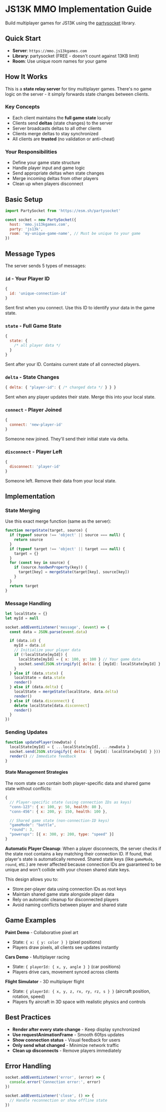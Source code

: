 # JS13K MMO Implementation Guide

Build multiplayer games for JS13K using the [partysocket](https://github.com/partykit/partysocket) library.

## Quick Start

- **Server**: `https://mmo.js13kgames.com`
- **Library**: partysocket (FREE - doesn't count against 13KB limit)
- **Room**: Use unique room names for your game

## How It Works

This is a **state relay server** for tiny multiplayer games. There's no game logic on the server - it simply forwards state changes between clients.

### Key Concepts

- Each client maintains the **full game state** locally
- Clients send **deltas** (state changes) to the server
- Server broadcasts deltas to all other clients
- Clients merge deltas to stay synchronized
- All clients are **trusted** (no validation or anti-cheat)

### Your Responsibilities

- Define your game state structure
- Handle player input and game logic
- Send appropriate deltas when state changes
- Merge incoming deltas from other players
- Clean up when players disconnect

## Basic Setup

```javascript
import PartySocket from 'https://esm.sh/partysocket'

const socket = new PartySocket({
  host: 'mmo.js13kgames.com',
  party: 'js13k',
  room: 'my-unique-game-name', // Must be unique to your game
})
```

## Message Types

The server sends 5 types of messages:

### `id` - Your Player ID

```javascript
{
  id: 'unique-connection-id'
}
```

Sent first when you connect. Use this ID to identify your data in the game state.

### `state` - Full Game State

```javascript
{
  state: {
    /* all player data */
  }
}
```

Sent after your ID. Contains current state of all connected players.

### `delta` - State Changes

```javascript
{ delta: { "player-id": { /* changed data */ } } }
```

Sent when any player updates their state. Merge this into your local state.

### `connect` - Player Joined

```javascript
{
  connect: 'new-player-id'
}
```

Someone new joined. They'll send their initial state via delta.

### `disconnect` - Player Left

```javascript
{
  disconnect: 'player-id'
}
```

Someone left. Remove their data from your local state.

## Implementation

### State Merging

Use this exact merge function (same as the server):

```javascript
function mergeState(target, source) {
  if (typeof source !== 'object' || source === null) {
    return source
  }
  if (typeof target !== 'object' || target === null) {
    target = {}
  }
  for (const key in source) {
    if (source.hasOwnProperty(key)) {
      target[key] = mergeState(target[key], source[key])
    }
  }
  return target
}
```

### Message Handling

```javascript
let localState = {}
let myId = null

socket.addEventListener('message', (event) => {
  const data = JSON.parse(event.data)

  if (data.id) {
    myId = data.id
    // Initialize your player data
    if (!localState[myId]) {
      localState[myId] = { x: 100, y: 100 } // Your game data
      socket.send(JSON.stringify({ delta: { [myId]: localState[myId] } }))
    }
  } else if (data.state) {
    localState = data.state
    render()
  } else if (data.delta) {
    localState = mergeState(localState, data.delta)
    render()
  } else if (data.disconnect) {
    delete localState[data.disconnect]
    render()
  }
})
```

### Sending Updates

```javascript
function updatePlayer(newData) {
  localState[myId] = { ...localState[myId], ...newData }
  socket.send(JSON.stringify({ delta: { [myId]: localState[myId] } }))
  render() // Immediate feedback
}
```

#### State Management Strategies

The room state can contain both player-specific data and shared game state without conflicts:

```javascript
{
  // Player-specific state (using connection IDs as keys)
  "conn-123": { x: 100, y: 50, health: 80 },
  "conn-456": { x: 200, y: 150, health: 100 },

  // Shared game state (non-connection-ID keys)
  "gameMode": "battle",
  "round": 3,
  "powerups": [{ x: 300, y: 200, type: "speed" }]
}
```

**Automatic Player Cleanup**: When a player disconnects, the server checks if the state root contains a key matching their connection ID. If found, that player's state is automatically removed. Shared state keys (like `gameMode`, `round`, etc.) are never affected because connection IDs are guaranteed to be unique and won't collide with your chosen shared state keys.

This design allows you to:

- Store per-player data using connection IDs as root keys
- Maintain shared game state alongside player data
- Rely on automatic cleanup for disconnected players
- Avoid naming conflicts between player and shared state

## Game Examples

**Paint Demo** - Collaborative pixel art

- State: `{ x: { y: color } }` (pixel positions)
- Players draw pixels, all clients see updates instantly

**Cars Demo** - Multiplayer racing

- State: `{ playerId: { x, y, angle } }` (car positions)
- Players drive cars, movement synced across clients

**Flight Simulator** - 3D multiplayer flight

- State: `{ playerId: { x, y, z, rx, ry, rz, s } }` (aircraft position, rotation, speed)
- Players fly aircraft in 3D space with realistic physics and controls

## Best Practices

- **Render after every state change** - Keep display synchronized
- **Use requestAnimationFrame** - Smooth 60fps updates
- **Show connection status** - Visual feedback for users
- **Only send what changed** - Minimize network traffic
- **Clean up disconnects** - Remove players immediately

## Error Handling

```javascript
socket.addEventListener('error', (error) => {
  console.error('Connection error:', error)
})

socket.addEventListener('close', () => {
  // Handle reconnection or show offline state
})
```
